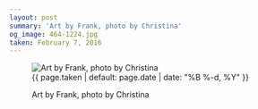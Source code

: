 ```yaml
---
layout: post
summary: 'Art by Frank, photo by Christina'
og_image: 464-1224.jpg
taken: February 7, 2016
---
```


<figure class="post" data-src="{{ site.assets_url }}/{{ page.og_image }}">
<img alt="Art by Frank, photo by Christina" sizes="(min-width: 700px) 50vw, calc(100vw - 2rem)" src="{{ site.assets_url }}/464-612.jpg" srcset="{{ site.assets_url }}/464-1224.jpg 1224w, {{ site.assets_url }}/464-918.jpg 918w, {{ site.assets_url }}/464-612.jpg 612w, {{ site.assets_url }}/464-306.jpg 306w"/>
<figcaption>
<time>{{ page.taken | default: page.date | date: "%B %-d, %Y" }}</time>
<p>Art by Frank, photo by Christina</p>
</figcaption>
</figure>
